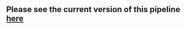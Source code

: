 ## Please see the current version of this pipeline [here](https://github.com/niaid/viral-assembly-variant-calling)
